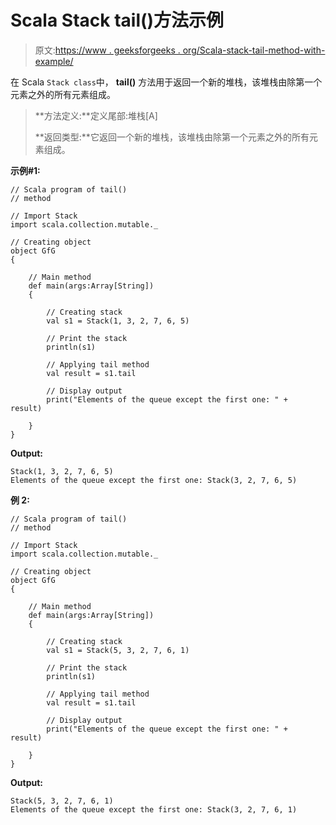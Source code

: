 # Scala Stack tail()方法示例

> 原文:[https://www . geeksforgeeks . org/Scala-stack-tail-method-with-example/](https://www.geeksforgeeks.org/scala-stack-tail-method-with-example/)

在 Scala `Stack class`中， **tail()** 方法用于返回一个新的堆栈，该堆栈由除第一个元素之外的所有元素组成。

> **方法定义:**定义尾部:堆栈[A]
> 
> **返回类型:**它返回一个新的堆栈，该堆栈由除第一个元素之外的所有元素组成。

**示例#1:**

```
// Scala program of tail() 
// method 

// Import Stack 
import scala.collection.mutable._

// Creating object 
object GfG 
{ 

    // Main method 
    def main(args:Array[String]) 
    { 

        // Creating stack
        val s1 = Stack(1, 3, 2, 7, 6, 5) 

        // Print the stack 
        println(s1) 

        // Applying tail method  
        val result = s1.tail 

        // Display output 
        print("Elements of the queue except the first one: " + result) 

    } 
} 
```

**Output:**

```
Stack(1, 3, 2, 7, 6, 5)
Elements of the queue except the first one: Stack(3, 2, 7, 6, 5)

```

**例 2:**

```
// Scala program of tail() 
// method 

// Import Stack 
import scala.collection.mutable._

// Creating object 
object GfG 
{ 

    // Main method 
    def main(args:Array[String]) 
    { 

        // Creating stack
        val s1 = Stack(5, 3, 2, 7, 6, 1) 

        // Print the stack 
        println(s1) 

        // Applying tail method  
        val result = s1.tail 

        // Display output 
        print("Elements of the queue except the first one: " + result) 

    } 
} 
```

**Output:**

```
Stack(5, 3, 2, 7, 6, 1)
Elements of the queue except the first one: Stack(3, 2, 7, 6, 1)

```